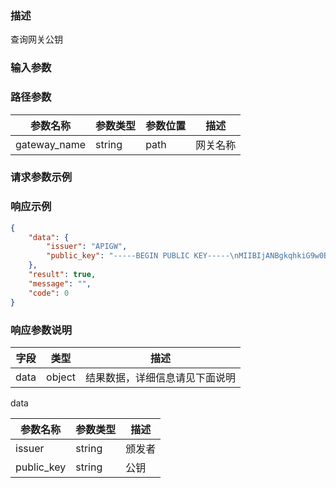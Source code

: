 ### 描述

查询网关公钥

### 输入参数

### 路径参数

| 参数名称 | 参数类型 | 参数位置 | 描述 |
| -------- | -------- | -------- | ---- |
| gateway_name | string | path| 网关名称 |

### 请求参数示例

### 响应示例

```json
{
    "data": {
        "issuer": "APIGW",
        "public_key": "-----BEGIN PUBLIC KEY-----\nMIIBIjANBgkqhkiG9w0BAQEFAAOCAQ8AMIIBCgKCAQEAnZXkNSGhJO7lb7JDXhZ9\niJ7/DN/zqA4IULQZupegG2VJRc4pRogVjfYsWS9PmEt5/z1MbYtlo+GGxmV9gsOR\njV2g3zXaylDcFsu9mI+ptDX7LXV399wG5dXnt58LpUrwxUq9kQzhKGlbbtvUFcLb\np+3Gj/e1940T1O8PX6GPJGz1b7Ai3imWIpd/gExTh4Yml6Bh0cpslvQjbs7sYRSs\nXNyqZslWjO9/cdtYIHVOFmDPBQqT7Sr1++0sH8kqd0PJCbBS1MpWxDMQQfCk7uO5\nfP0gp0qquhFxmwg7Sh+673nLOwrWBkDtrddjSMWiWHvIQyHLEw8zCg/N3HK2JE2p\nRQIDAQAB\n-----END PUBLIC KEY-----"
    },
    "result": true,
    "message": "",
    "code": 0
}
```

### 响应参数说明

| 字段    | 类型   | 描述                               |
| ------- | ------ | ---------------------------------- |
| data    | object | 结果数据，详细信息请见下面说明     |

data

| 参数名称    | 参数类型 | 描述       |
| ----------- | -------- | ---------- |
| issuer      | string   | 颁发者     |
| public_key  | string   | 公钥       |
